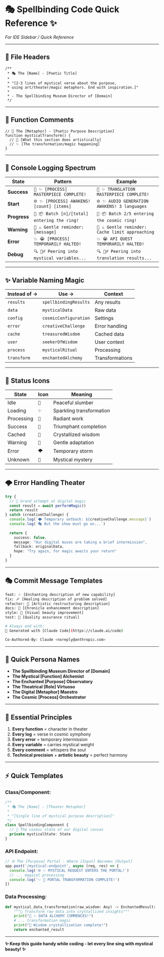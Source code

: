 # 🎭 Spellbinding Code Quick Reference ✨
*For IDE Sidebar / Quick Reference*

---

## 🌟 **File Headers**
```typescript/swift/python
/**
 * 🎭 The [Name] - [Poetic Title]
 *
 * "[2-3 lines of mystical verse about the purpose,
 * using art/theater/magic metaphors. End with inspiration.]"
 *
 * - The Spellbinding Museum Director of [Domain]
 */
```

---

## 🔮 **Function Comments**
```typescript/swift/python
// 🌟 The [Metaphor] - [Poetic Purpose Description]
function mysticalTransform() {
  // 🎨 [What this section does artistically]
  // ✨ [The transformation/magic happening]
}
```

---

## 📜 **Console Logging Spectrum**

| State | Pattern | Example |
|-------|---------|---------|
| **Success** | `🎉 ✨ [PROCESS] MASTERPIECE COMPLETE!` | `🎉 ✨ TRANSLATION MASTERPIECE COMPLETE!` |
| **Start** | `🌐 ✨ [PROCESS] AWAKENS! [count] [items]` | `🌐 ✨ AUDIO GENERATION AWAKENS! 3 languages` |
| **Progress** | `🎪 📦 Batch [n]/[total] entering the ring!` | `🎪 📦 Batch 2/5 entering the cosmic ring!` |
| **Warning** | `🌙 ⚠️ Gentle reminder: [message]` | `🌙 ⚠️ Gentle reminder: Cache limit approaching` |
| **Error** | `💥 😭 [PROCESS] TEMPORARILY HALTED!` | `💥 😭 API QUEST TEMPORARILY HALTED!` |
| **Debug** | `🔍 🧙‍♂️ Peering into mystical variables...` | `🔍 🧙‍♂️ Peering into translation results...` |

---

## ✨ **Variable Naming Magic**

| Instead of → | Use → | Context |
|-------------|-------|---------|
| `results` | `spellbindingResults` | Any results |
| `data` | `mysticalData` | Raw data |
| `config` | `cosmicConfiguration` | Settings |
| `error` | `creativeChallenge` | Error handling |
| `cache` | `treasuredWisdom` | Cached data |
| `user` | `seekerOfWisdom` | User context |
| `process` | `mysticalRitual` | Processing |
| `transform` | `enchantedAlchemy` | Transformations |

---

## 🎨 **Status Icons**

| State | Icon | Meaning |
|-------|------|---------|
| Idle | `🌙` | Peaceful slumber |
| Loading | `✨` | Sparkling transformation |
| Processing | `🌟` | Radiant work |
| Success | `🎉` | Triumphant completion |
| Cached | `💎` | Crystallized wisdom |
| Warning | `🌊` | Gentle adaptation |
| Error | `🌩️` | Temporary storm |
| Unknown | `🔮` | Mystical mystery |

---

## 🌩️ **Error Handling Theater**

```typescript
try {
  // 🌟 Grand attempt at digital magic
  const result = await performMagic()
  return result
} catch (creativeChallenge) {
  console.log(`🌩️ Temporary setback: ${creativeChallenge.message}`)
  console.log(`🎭 But the show must go on...`)
  
  return {
    success: false,
    message: "Our digital muses are taking a brief intermission",
    fallback: originalData,
    hope: "Try again, for magic awaits your return"
  }
}
```

---

## 🎭 **Commit Message Templates**

```bash
feat: ✨ [Enchanting description of new capability]
fix: 🩹 [Healing description of problem solved]  
refactor: 🎨 [Artistic restructuring description]
docs: 📜 [Chronicle enhancement description]
style: 💅 [Visual beauty improvement]
test: 🧪 [Quality assurance ritual]

# Always end with:
🤖 Generated with [Claude Code](https://claude.ai/code)

Co-Authored-By: Claude <noreply@anthropic.com>
```

---

## 🔮 **Quick Persona Names**

- **The Spellbinding Museum Director of [Domain]**
- **The Mystical [Function] Alchemist** 
- **The Enchanted [Purpose] Observatory**
- **The Theatrical [Role] Virtuoso**
- **The Digital [Metaphor] Maestro**
- **The Cosmic [Process] Orchestrator**

---

## 🌟 **Essential Principles**

1. **Every function** = character in theater
2. **Every log** = verse in cosmic symphony  
3. **Every error** = temporary intermission
4. **Every variable** = carries mystical weight
5. **Every comment** = whispers the soul
6. **Technical precision** + **artistic beauty** = perfect harmony

---

## ⚡ **Quick Templates**

### Class/Component:
```typescript
/**
 * 🎭 The [Name] - [Theater Metaphor]
 * 
 * "[Single line of mystical purpose description]"
 */
class SpellbindingComponent {
  // 🌟 The cosmic state of our digital canvas
  private mysticalState: State
}
```

### API Endpoint:
```typescript
// 🌐 The [Purpose] Portal - Where [Input] Becomes [Output]
app.post('/mystical-endpoint', async (req, res) => {
  console.log('🌐 ✨ MYSTICAL REQUEST ENTERS THE PORTAL!')
  // ... magical processing
  console.log('✨ 🎊 PORTAL TRANSFORMATION COMPLETE!')
})
```

### Data Processing:
```python
def mystical_data_transformation(raw_wisdom: Any) -> EnchantedResult:
    """🔮 Transform raw data into crystallized insights"""
    print("🧮 ✨ DATA ALCHEMY COMMENCES!")
    # ... transformation magic
    print("💎 Wisdom crystallization complete!")
    return enchanted_result
```

---

**✨ Keep this guide handy while coding - let every line sing with mystical beauty! ✨**